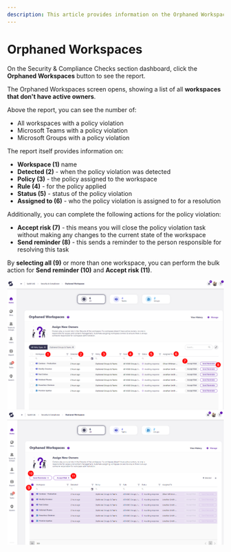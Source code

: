```yaml
---
description: This article provides information on the Orphaned Workspaces report.
---
```



# Orphaned Workspaces

On the Security & Compliance Checks section dashboard, click the **Orphaned Workspaces** button to see the report.

The Orphaned Workspaces screen opens, showing a list of all **workspaces that don't have active owners**.

Above the report, you can see the number of:
 * All workspaces with a policy violation
 * Microsoft Teams with a policy violation
 * Microsoft Groups with a policy violation

The report itself provides information on:
  * **Workspace (1)** name
  * **Detected (2)** - when the policy violation was detected
  * **Policy (3)** - the policy assigned to the workspace
  * **Rule (4)** - for the policy applied
  * **Status (5)** - status of the policy violation
  * **Assigned to (6)** - who the policy violation is assigned to for a resolution

Additionally, you can complete the following actions for the policy violation:
  * **Accept risk (7)** - this means you will close the policy violation task without making any changes to the current state of the workspace
  * **Send reminder (8)** - this sends a reminder to the person responsible for resolving this task


By **selecting all (9)** or more than one workspace, you can perform the bulk action for **Send reminder (10)** and **Accept risk (11)**. 

![Orphaned Workspaces](../../.gitbook/assets/security-compliance-checks_orphaned-workspaces.png)
![Orphaned Workspaces - Bulk](../../.gitbook/assets/security-compliance-checks_orphaned-workspaces-bulk.png)
